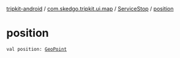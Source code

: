 [tripkit-android](../../index.md) / [com.skedgo.tripkit.ui.map](../index.md) / [ServiceStop](index.md) / [position](./position.md)

# position

`val position: `[`GeoPoint`](../../skedgo.tripkit.location/-geo-point/index.md)